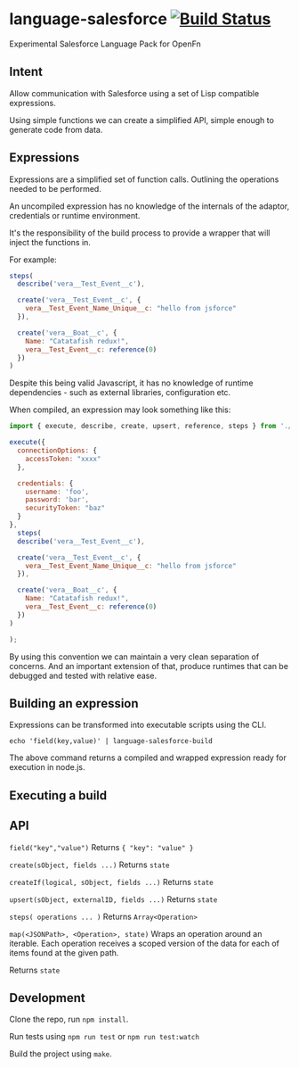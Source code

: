 language-salesforce [![Build Status](https://travis-ci.org/OpenFn/language-salesforce.svg?branch=master)](https://travis-ci.org/OpenFn/language-salesforce)
===================

Experimental Salesforce Language Pack for OpenFn

Intent
------

Allow communication with Salesforce using a set of Lisp compatible expressions.

Using simple functions we can create a simplified API, simple enough to generate
code from data.

Expressions
-----------

Expressions are a simplified set of function calls. Outlining the operations
needed to be performed.

An uncompiled expression has no knowledge of the internals of the adaptor,
credentials or runtime environment.

It's the responsibility of the build process to provide a wrapper that will
inject the functions in.

For example:

```javascript
steps(
  describe('vera__Test_Event__c'),

  create('vera__Test_Event__c', {
    vera__Test_Event_Name_Unique__c: "hello from jsforce"
  }),

  create('vera__Boat__c', {
    Name: "Catatafish redux!",
    vera__Test_Event__c: reference(0)
  })
)
```

Despite this being valid Javascript, it has no knowledge of runtime
dependencies - such as external libraries, configuration etc.

When compiled, an expression may look something like this:

```js
import { execute, describe, create, upsert, reference, steps } from './src/adaptor';

execute({
  connectionOptions: {
    accessToken: "xxxx"
  },

  credentials: {
    username: 'foo',
    password: 'bar',
    securityToken: "baz"
  }
},
  steps(
  describe('vera__Test_Event__c'),

  create('vera__Test_Event__c', {
    vera__Test_Event_Name_Unique__c: "hello from jsforce"
  }),

  create('vera__Boat__c', {
    Name: "Catatafish redux!",
    vera__Test_Event__c: reference(0)
  })
)

);
```

By using this convention we can maintain a very clean separation of concerns.
And an important extension of that, produce runtimes that can be debugged
and tested with relative ease.


Building an expression
----------------------

Expressions can be transformed into executable scripts using the CLI.

`echo 'field(key,value)' | language-salesforce-build`

The above command returns a compiled and wrapped expression ready for
execution in node.js.

Executing a build
-----------------



API
---

`field("key","value")`
Returns `{ "key": "value" }`

`create(sObject, fields ...)`
Returns `state`

`createIf(logical, sObject, fields ...)`
Returns `state`

`upsert(sObject, externalID, fields ...)`
Returns `state`

`steps( operations ... )`
Returns `Array<Operation>`

`map(<JSONPath>, <Operation>, state)`
Wraps an operation around an iterable.
Each operation receives a scoped version of the data for each of items
found at the given path.

Returns `state`


Development
-----------

Clone the repo, run `npm install`.

Run tests using `npm run test` or `npm run test:watch`

Build the project using `make`.
